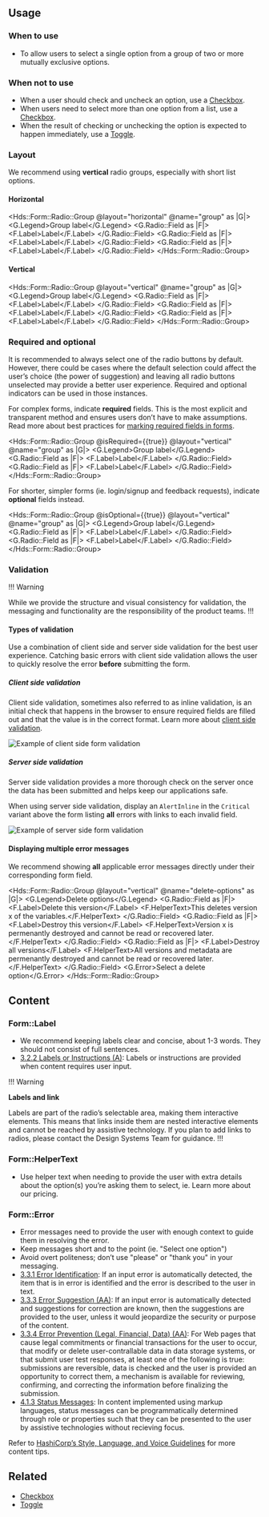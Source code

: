 ## Usage

### When to use

- To allow users to select a single option from a group of two or more mutually exclusive options.

### When not to use

- When a user should check and uncheck an option, use a [Checkbox](/components/form/checkbox).
- When users need to select more than one option from a list, use a [Checkbox](/components/form/checkbox).
- When the result of checking or unchecking the option is expected to happen immediately, use a [Toggle](/components/form/toggle).

### Layout

We recommend using **vertical** radio groups, especially with short list options.

#### Horizontal

<Hds::Form::Radio::Group @layout="horizontal" @name="group" as |G|>
  <G.Legend>Group label</G.Legend>
  <G.Radio::Field as |F|>
    <F.Label>Label</F.Label>
  </G.Radio::Field>
  <G.Radio::Field as |F|>
    <F.Label>Label</F.Label>
  </G.Radio::Field>
  <G.Radio::Field as |F|>
    <F.Label>Label</F.Label>
  </G.Radio::Field>
</Hds::Form::Radio::Group>

#### Vertical

<Hds::Form::Radio::Group @layout="vertical" @name="group" as |G|>
  <G.Legend>Group label</G.Legend>
  <G.Radio::Field as |F|>
    <F.Label>Label</F.Label>
  </G.Radio::Field>
  <G.Radio::Field as |F|>
    <F.Label>Label</F.Label>
  </G.Radio::Field>
  <G.Radio::Field as |F|>
    <F.Label>Label</F.Label>
  </G.Radio::Field>
</Hds::Form::Radio::Group>

### Required and optional

It is recommended to always select one of the radio buttons by default. However, there could be cases where the default selection could affect the user’s choice (the power of suggestion) and leaving all radio buttons unselected may provide a better user experience. Required and optional indicators can be used in those instances.

For complex forms, indicate **required** fields. This is the most explicit and transparent method and ensures users don’t have to make assumptions. Read more about best practices for [marking required fields in forms](https://www.nngroup.com/articles/required-fields/).

<Hds::Form::Radio::Group @isRequired={{true}} @layout="vertical" @name="group" as |G|>
  <G.Legend>Group label</G.Legend>
  <G.Radio::Field as |F|>
    <F.Label>Label</F.Label>
  </G.Radio::Field>
  <G.Radio::Field as |F|>
    <F.Label>Label</F.Label>
  </G.Radio::Field>
</Hds::Form::Radio::Group>

For shorter, simpler forms (ie. login/signup and feedback requests), indicate **optional** fields instead.

<Hds::Form::Radio::Group @isOptional={{true}} @layout="vertical" @name="group" as |G|>
  <G.Legend>Group label</G.Legend>
  <G.Radio::Field as |F|>
    <F.Label>Label</F.Label>
  </G.Radio::Field>
  <G.Radio::Field as |F|>
    <F.Label>Label</F.Label>
  </G.Radio::Field>
</Hds::Form::Radio::Group>

### Validation

!!! Warning

While we provide the structure and visual consistency for validation, the messaging and functionality are the responsibility of the product teams.
!!!

#### Types of validation

Use a combination of client side and server side validation for the best user experience. Catching basic errors with client side validation allows the user to quickly resolve the error **before** submitting the form.

##### Client side validation

Client side validation, sometimes also referred to as inline validation, is an initial check that happens in the browser to ensure required fields are filled out and that the value is in the correct format. Learn more about [client side validation](https://developer.mozilla.org/en-US/docs/Learn/Forms/Form_validation).

![Example of client side form validation](/assets/components/form/primitives/form-validation-client.png)

##### Server side validation

Server side validation provides a more thorough check on the server once the data has been submitted and helps keep our applications safe.

When using server side validation, display an `AlertInline` in the `Critical` variant above the form listing **all** errors with links to each invalid field.

![Example of server side form validation](/assets/components/form/primitives/form-validation-server.png)

#### Displaying multiple error messages

We recommend showing **all** applicable error messages directly under their corresponding form field.

<Hds::Form::Radio::Group @layout="vertical" @name="delete-options" as |G|>
  <G.Legend>Delete options</G.Legend>
  <G.Radio::Field as |F|>
    <F.Label>Delete this version</F.Label>
    <F.HelperText>This deletes version x of the variables.</F.HelperText>
  </G.Radio::Field>
  <G.Radio::Field as |F|>
    <F.Label>Destroy this version</F.Label>
    <F.HelperText>Version x is permenantly destroyed and cannot be read or recovered later.</F.HelperText>
  </G.Radio::Field>
  <G.Radio::Field as |F|>
    <F.Label>Destroy all versions</F.Label>
    <F.HelperText>All versions and metadata are permenantly destroyed and cannot be read or recovered later.</F.HelperText>
  </G.Radio::Field>
  <G.Error>Select a delete option</G.Error>
</Hds::Form::Radio::Group>

## Content

### Form::Label

- We recommend keeping labels clear and concise, about 1-3 words. They should not consist of full sentences.
- [3.2.2 Labels or Instructions (A)](https://www.w3.org/WAI/WCAG21/Understanding/labels-or-instructions.html): Labels or instructions are provided when content requires user input.

!!! Warning

**Labels and link**

Labels are part of the radio’s selectable area, making them interactive elements. This means that links inside them are nested interactive elements and cannot be reached by assistive technology. If you plan to add links to radios, please contact the Design Systems Team for guidance.
!!!

### Form::HelperText

- Use helper text when needing to provide the user with extra details about the option(s) you’re asking them to select, ie. Learn more about our pricing.

### Form::Error

- Error messages need to provide the user with enough context to guide them in resolving the error.
- Keep messages short and to the point (ie. "Select one option")
- Avoid overt politeness; don’t use "please" or "thank you" in your messaging.
- [3.3.1 Error Identification](https://www.w3.org/WAI/WCAG21/Understanding/error-identification.html): If an input error is automatically detected, the item that is in error is identified and the error is described to the user in text.
- [3.3.3 Error Suggestion (AA)](https://www.w3.org/WAI/WCAG21/Understanding/error-suggestion.html): If an input error is automatically detected and suggestions for correction are known, then the suggestions are provided to the user, unless it would jeopardize the security or purpose of the content.
- [3.3.4 Error Prevention (Legal, Financial, Data) (AA)](https://www.w3.org/WAI/WCAG21/Understanding/error-prevention-legal-financial-data.html): For Web pages that cause legal commitments or financial transactions for the user to occur, that modify or delete user-contrallable data in data storage systems, or that submit user test responses, at least one of the following is true: submissions are reversible, data is checked and the user is provided an opportunity to correct them, a mechanism is available for reviewing, confirming, and correcting the information before finalizing the submission.
- [4.1.3 Status Messages](https://www.w3.org/WAI/WCAG21/Understanding/status-messages.html): In content implemented using markup languages, status messages can be programmatically determined through role or properties such that they can be presented to the user by assistive technologies without recieving focus.

Refer to [HashiCorp’s Style, Language, and Voice Guidelines](https://docs.google.com/document/d/1MRvGd6tS5JkIwl_GssbyExkMJqOXKeUE00kSEtFi8m8/edit?usp=sharing) for more content tips.

## Related

- [Checkbox](/components/form/checkbox)
- [Toggle](/components/form/toggle)
